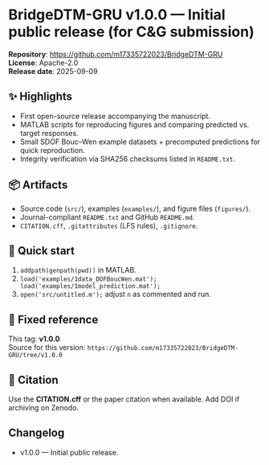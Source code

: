 # BridgeDTM-GRU v1.0.0 — Initial public release (for C&G submission)

**Repository**: https://github.com/m17335722023/BridgeDTM-GRU  
**License**: Apache-2.0  
**Release date**: 2025-09-09

## ✨ Highlights
- First open-source release accompanying the manuscript.
- MATLAB scripts for reproducing figures and comparing predicted vs. target responses.
- Small SDOF Bouc–Wen example datasets + precomputed predictions for quick reproduction.
- Integrity verification via SHA256 checksums listed in `README.txt`.

## 📦 Artifacts
- Source code (`src/`), examples (`examples/`), and figure files (`figures/`).  
- Journal-compliant `README.txt` and GitHub `README.md`.
- `CITATION.cff`, `.gitattributes` (LFS rules), `.gitignore`.

## 🧪 Quick start
1. `addpath(genpath(pwd))` in MATLAB.
2. `load('examples/1data_DOFBoucWen.mat'); load('examples/1model_prediction.mat');`
3. `open('src/untitled.m');` adjust `n` as commented and run.

## 🔗 Fixed reference
This tag: **v1.0.0**  
Source for this version: `https://github.com/m17335722023/BridgeDTM-GRU/tree/v1.0.0`

## 📜 Citation
Use the **CITATION.cff** or the paper citation when available. Add DOI if archiving on Zenodo.

## Changelog
- v1.0.0 — Initial public release.
